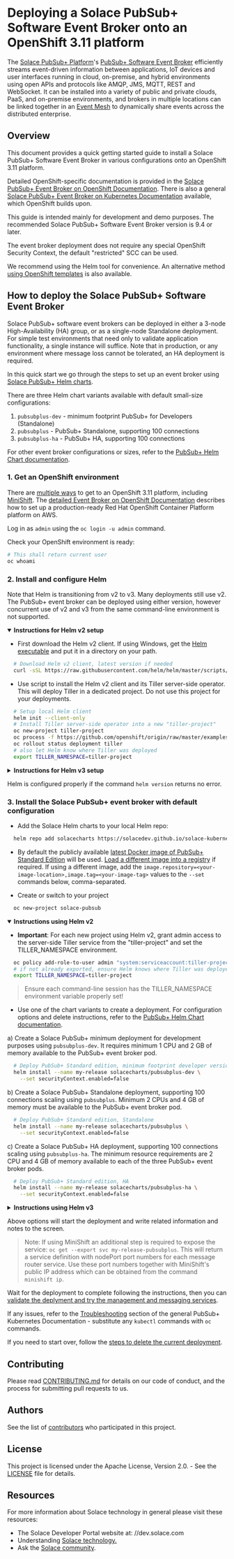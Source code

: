 # Deploying a Solace PubSub+ Software Event Broker onto an OpenShift 3.11 platform

The [Solace PubSub+ Platform](https://solace.com/products/platform/)'s [PubSub+ Software Event Broker](https://solace.com/products/event-broker/software/) efficiently streams event-driven information between applications, IoT devices and user interfaces running in cloud, on-premise, and hybrid environments using open APIs and protocols like AMQP, JMS, MQTT, REST and WebSocket. It can be installed into a variety of public and private clouds, PaaS, and on-premise environments, and brokers in multiple locations can be linked together in an [Event Mesh](https://solace.com/what-is-an-event-mesh/) to dynamically share events across the distributed enterprise.

## Overview

This document provides a quick getting started guide to install a Solace PubSub+ Software Event Broker in various configurations onto an OpenShift 3.11 platform.

Detailed OpenShift-specific documentation is provided in the [Solace PubSub+ Event Broker on OpenShift Documentation](/docs/PubSubPlusOpenShiftDeployment.md). There is also a general [Solace PubSub+ Event Broker on Kubernetes Documentation](//github.com/SolaceDev/solace-kubernetes-quickstart/blob/HelmReorg/docs/PubSubPlusK8SDeployment.md) available, which OpenShift builds upon.

This guide is intended mainly for development and demo purposes. The recommended Solace PubSub+ Software Event Broker version is 9.4 or later.

The event broker deployment does not require any special OpenShift Security Context, the default "restricted" SCC can be used.

We recommend using the Helm tool for convenience. An alternative method [using OpenShift templates](/docs/PubSubPlusOpenShiftDeployment.md#step-6-option-2-deploy-the-event-broker-using-the-openshift-templates-included-in-this-project) is also available.

## How to deploy the Solace PubSub+ Software Event Broker

Solace PubSub+ software event brokers can be deployed in either a 3-node High-Availability (HA) group, or as a single-node Standalone deployment. For simple test environments that need only to validate application functionality, a single instance will suffice. Note that in production, or any environment where message loss cannot be tolerated, an HA deployment is required.

In this quick start we go through the steps to set up an event broker using [Solace PubSub+ Helm charts](//hub.helm.sh/charts/solace).

There are three Helm chart variants available with default small-size configurations:
1.	`pubsubplus-dev` - minimum footprint PubSub+ for Developers (Standalone)
2.	`pubsubplus` - PubSub+ Standalone, supporting 100 connections
3.	`pubsubplus-ha` - PubSub+ HA, supporting 100 connections

For other event broker configurations or sizes, refer to the [PubSub+ Helm Chart documentation](/pubsubplus/README.md).

### 1. Get an OpenShift environment

There are [multiple ways](https://docs.openshift.com/index.html ) to get to an OpenShift 3.11 platform, including [MiniShift](https://github.com/minishift/minishift#welcome-to-minishift ). The [detailed Event Broker on OpenShift Documentation](/docs/PubSubPlusOpenShiftDeployment.md#step-1-optional--aws-deploy-openshift-container-platform-onto-aws-using-the-redhat-openshift-aws-quickstart-project) describes how to set up a production-ready Red Hat OpenShift Container Platform platform on AWS.

Log in as `admin` using the `oc login -u admin` command. 

Check your OpenShift environment is ready:
```bash
# This shall return current user
oc whoami
```

### 2. Install and configure Helm

Note that Helm is transitioning from v2 to v3. Many deployments still use v2. The PubSub+ event broker can be deployed using either version, however concurrent use of v2 and v3 from the same command-line environment is not supported.

<details open=true><summary><b>Instructions for Helm v2 setup</b></summary>
<p>

- First download the Helm v2 client. If using Windows, get the [Helm executable](https://storage.googleapis.com/kubernetes-helm/helm-v2.16.0-windows-amd64.zip ) and put it in a directory on your path.
```bash
  # Download Helm v2 client, latest version if needed
  curl -sSL https://raw.githubusercontent.com/helm/helm/master/scripts/get | bash
```

- Use script to install the Helm v2 client and its Tiller server-side operator. This will deploy Tiller in a dedicated project. Do not use this project for your deployments.
```bash
  # Setup local Helm client
  helm init --client-only
  # Install Tiller server-side operator into a new "tiller-project"
  oc new-project tiller-project
  oc process -f https://github.com/openshift/origin/raw/master/examples/helm/tiller-template.yaml -p TILLER_NAMESPACE="tiller-project" -p HELM_VERSION=v2.16.0 | oc create -f -
  oc rollout status deployment tiller
  # also let Helm know where Tiller was deployed
  export TILLER_NAMESPACE=tiller-project
```

</p>
</details>

<details><summary><b>Instructions for Helm v3 setup</b></summary>
<p>

- Use the [instructions from Helm](//github.com/helm/helm#install) or if using Linux simply run:
```bash
  curl https://raw.githubusercontent.com/helm/helm/master/scripts/get-helm-3 | bash
```
</p>
</details>

Helm is configured properly if the command `helm version` returns no error.


### 3. Install the Solace PubSub+ event broker with default configuration

- Add the Solace Helm charts to your local Helm repo:
```bash
  helm repo add solacecharts https://solacedev.github.io/solace-kubernetes-quickstart/helm-charts
```

- By default the publicly available [latest Docker image of PubSub+ Standard Edition](https://hub.Docker.com/r/solace/solace-pubsub-standard/tags/) will be used. [Load a different image into a registry](/docs/PubSubPlusOpenShiftDeployment.md#step-5-optional-load-the-event-broker-docker-image-to-your-docker-registry) if required. If using a different image, add the `image.repository=<your-image-location>,image.tag=<your-image-tag>` values to the `--set` commands below, comma-separated.

- Create or switch to your project
```bash
  oc new-project solace-pubsub
```

<details open=true><summary><b>Instructions using Helm v2</b></summary>
<p>

- **Important**: For each new project using Helm v2, grant admin access to the server-side Tiller service from the "tiller-project" and set the TILLER_NAMESPACE environment.
```bash
  oc policy add-role-to-user admin "system:serviceaccount:tiller-project:tiller"
  # if not already exported, ensure Helm knows where Tiller was deployed
  export TILLER_NAMESPACE=tiller-project
```
> Ensure each command-line session has the TILLER_NAMESPACE environment variable properly set!

- Use one of the chart variants to create a deployment. For configuration options and delete instructions, refer to the [PubSub+ Helm Chart documentation](https://github.com/SolaceDev/solace-kubernetes-quickstart/tree/HelmReorg/pubsubplus).

a) Create a Solace PubSub+ minimum deployment for development purposes using `pubsubplus-dev`. It requires minimum 1 CPU and 2 GB of memory available to the PubSub+ event broker pod.
```bash
  # Deploy PubSub+ Standard edition, minimum footprint developer version
  helm install --name my-release solacecharts/pubsubplus-dev \
    --set securityContext.enabled=false
```

b) Create a Solace PubSub+ Standalone deployment, supporting 100 connections scaling using `pubsubplus`. Minimum 2 CPUs and 4 GB of memory must be available to the PubSub+ event broker pod.
```bash
  # Deploy PubSub+ Standard edition, Standalone
  helm install --name my-release solacecharts/pubsubplus \
    --set securityContext.enabled=false
```

c) Create a Solace PubSub+ HA deployment, supporting 100 connections scaling using `pubsubplus-ha`. The minimum resource requirements are 2 CPU and 4 GB of memory available to each of the three PubSub+ event broker pods.
```bash
  # Deploy PubSub+ Standard edition, HA
  helm install --name my-release solacecharts/pubsubplus-ha \
    --set securityContext.enabled=false
```
</p>
</details>

<details><summary><b>Instructions using Helm v3</b></summary>
<p>

- Use one of the chart variants to create a deployment. For configuration options and delete instructions, refer to the [PubSub+ Helm Chart documentation](https://github.com/SolaceDev/solace-kubernetes-quickstart/tree/HelmReorg/pubsubplus).

a) Create a Solace PubSub+ minimum deployment for development purposes using `pubsubplus-dev`. It requires minimum 1 CPU and 2 GB of memory available to the PubSub+ event broker pod.
```bash
  # Deploy PubSub+ Standard edition, minimum footprint developer version
  helm install my-release solacecharts/pubsubplus-dev \
    --set securityContext.enabled=false
```

b) Create a Solace PubSub+ Standalone deployment, supporting 100 connections scaling using `pubsubplus`. Minimum 2 CPUs and 4 GB of memory must be available to the PubSub+ event broker pod.
```bash
  # Deploy PubSub+ Standard edition, Standalone
  helm install my-release solacecharts/pubsubplus \
    --set securityContext.enabled=false
```

c) Create a Solace PubSub+ HA deployment, supporting 100 connections scaling using `pubsubplus-ha`. The minimum resource requirements are 2 CPU and 4 GB of memory available to each of the three PubSub+ event broker pods.
```bash
  # Deploy PubSub+ Standard edition, HA
  helm install my-release solacecharts/pubsubplus-ha \
    --set securityContext.enabled=false
```
</p>
</details>

Above options will start the deployment and write related information and notes to the screen.

> Note: If using MiniShift an additional step is required to expose the service: `oc get --export svc my-release-pubsubplus`. This will return a service definition with nodePort port numbers for each message router service. Use these port numbers together with MiniShift's public IP address which can be obtained from the command `minishift ip`.

Wait for the deployment to complete following the instructions, then you can [validate the deplyment and try the management and messaging services](/docs/PubSubPlusOpenShiftDeployment.md#validating-the-deployment).

If any issues, refer to the [Troubleshooting](https://github.com/SolaceDev/solace-kubernetes-quickstart/blob/HelmReorg/docs/PubSubPlusK8SDeployment.md#troubleshooting) section of the general PubSub+ Kubernetes Documentation - substitute any `kubectl` commands with `oc` commands.

If you need to start over, follow the [steps to delete the current deployment](/docs/PubSubPlusOpenShiftDeployment.md#deleting-the-pubsub-event-broker-deployment).


## Contributing

Please read [CONTRIBUTING.md](CONTRIBUTING.md) for details on our code of conduct, and the process for submitting pull requests to us.

## Authors

See the list of [contributors](//github.com/SolaceProducts/solace-kubernetes-quickstart/graphs/contributors) who participated in this project.

## License

This project is licensed under the Apache License, Version 2.0. - See the [LICENSE](LICENSE) file for details.

## Resources

For more information about Solace technology in general please visit these resources:

- The Solace Developer Portal website at: //dev.solace.com
- Understanding [Solace technology.](//dev.solace.com/tech/)
- Ask the [Solace community](//dev.solace.com/community/).
